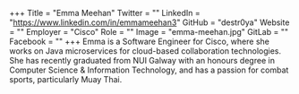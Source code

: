 +++
Title = "Emma Meehan"
Twitter = ""
LinkedIn = "https://www.linkedin.com/in/emmameehan3"
GitHub = "destr0ya"
Website = ""
Employer = "Cisco"
Role = ""
Image = "emma-meehan.jpg"
GitLab = ""
Facebook = ""
+++
Emma is a Software Engineer for Cisco, where she works on Java microservices for cloud-based 
collaboration technologies. She has recently graduated from NUI Galway with an honours degree 
in Computer Science &amp; Information Technology, and has a passion for combat sports, 
particularly Muay Thai.
